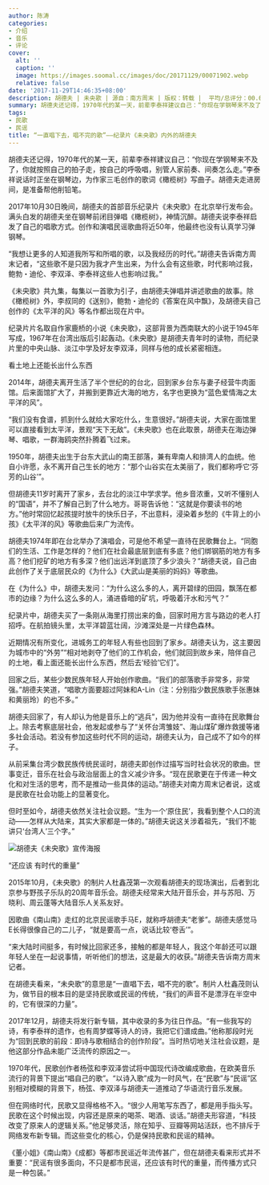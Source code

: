 ```yaml
---
author: 陈涛
categories:
- 介绍
- 音乐
- 评论
cover:
  alt: ''
  caption: ''
  image: https://images.soomal.cc/images/doc/20171129/00071902.webp
  relative: false
date: '2017-11-29T14:46:35+08:00'
description: 胡德夫 | 未央歌 | 源自：南方周末 | 版权：转载 |  平均/总评分：00.00/0
summary: 胡德夫还记得，1970年代的某一天，前辈李泰祥建议自己：“你现在学钢琴来不及了，你就按照自己的拍子走，按自己的呼吸唱，别管人家前奏、间奏怎么走。”李泰祥说话时正坐在钢琴边，为作家三毛创作的歌词《橄榄树》写曲子。胡德夫走进房间，是准备帮他削铅笔……
tags:
- 民歌
- 民谣
title: “一直唱下去，唱不完的歌”――纪录片《未央歌》内外的胡德夫
---
```


胡德夫还记得，1970年代的某一天，前辈李泰祥建议自己：“你现在学钢琴来不及了，你就按照自己的拍子走，按自己的呼吸唱，别管人家前奏、间奏怎么走。”李泰祥说话时正坐在钢琴边，为作家三毛创作的歌词《橄榄树》写曲子。胡德夫走进房间，是准备帮他削铅笔。

2017年10月30日晚间，胡德夫的首部音乐纪录片《未央歌》在北京举行发布会。满头白发的胡德夫坐在钢琴前闭目弹唱《橄榄树》，神情沉醉。胡德夫说李泰祥启发了自己的唱歌方式。创作和演唱民谣歌曲将近50年，他最终也没有认真学习弹钢琴。

“我想让更多的人知道我所写和所唱的歌，以及我经历的时代。”胡德夫告诉南方周末记者，“这些歌不是只因为我才产生出来，为什么会有这些歌，时代影响过我，鲍勃・迪伦、李双泽、李泰祥这些人也影响过我。”

《未央歌》共九集，每集以一首歌为引子，由胡德夫弹唱并讲述歌曲的故事。除《橄榄树》外，李叔同的《送别》，鲍勃・迪伦的《答案在风中飘》，及胡德夫自己创作的《太平洋的风》等名作都出现在片中。

纪录片片名取自作家鹿桥的小说《未央歌》，这部背景为西南联大的小说于1945年写成，1967年在台湾出版后引起轰动。《未央歌》是胡德夫青年时的读物，而纪录片里的中央山脉、淡江中学及好友李双泽，同样与他的成长紧密相连。

看土地上还能长出什么东西

2014年，胡德夫离开生活了半个世纪的的台北，回到家乡台东与妻子经营牛肉面馆。后来面馆扩大了，并搬到更靠近大海的地方，名字也更换为“蓝色爱情海之太平洋的风”。

“我们没有食谱，抓到什么就给大家吃什么，生意很好。”胡德夫说，大家在面馆里可以直接看到太平洋，景观“天下无敌”。《未央歌》也在此取景，胡德夫在海边弹琴、唱歌，一群海鸥突然扑腾着飞过来。

1950年，胡德夫出生于台东大武山的南王部落，兼有卑南人和排湾人的血统。他自小许愿，永不离开自己生长的地方：“那个山谷实在太美丽了，我们都称呼它‘芬芳的山谷’”。

但胡德夫11岁时离开了家乡，去台北的淡江中学求学。他乡音浓重，又听不懂别人的“国语”，并不了解自己到了什么地方。哥哥告诉他：“这就是你要读书的地方。”他时常回忆起孩提时放牛的快乐日子，不出意料，浸染着乡愁的《牛背上的小孩》《太平洋的风》等歌曲后来广为流传。

胡德夫1974年即在台北举办了演唱会，可是他不希望一直待在民歌舞台上。“同胞们的生活、工作是怎样的？他们在社会最底层到底有多底？他们绑钢筋的地方有多高？他们挖矿的地方有多深？他们出远洋到底顶了多少浪头？”胡德夫说，自己由此创作了关于底层民众的《为什么》《大武山是美丽的妈妈》等歌曲。

在《为什么》中，胡德夫发问：“为什么这么多的人，离开碧绿的田园，飘荡在都市的边缘？为什么这么多的人，涌进昏暗的矿坑，呼吸着汗水和污气？”

纪录片中，胡德夫买了一条刚从海里打捞出来的鱼，回家时用方言与路边的老人打招呼。在航拍镜头里，太平洋碧蓝壮阔，沙滩深处是一片绿色森林。

近期情况有所变化，进城务工的年轻人有些也回到了家乡。胡德夫认为，这主要因为城市中的“外劳”“相对地剥夺了他们的工作机会，他们就回到故乡来，陪伴自己的土地，看上面还能长出什么东西，然后去‘经验’它们”。

回家之后，某些少数民族年轻人开始创作歌曲。“我们的部落歌手非常多，非常强。”胡德夫笑道，“唱歌方面要超过阿妹和A-Lin（注：分别指少数民族歌手张惠妹和黄丽玲）的也不多。”

胡德夫回家了，有人却认为他是音乐上的“逃兵”，因为他并没有一直待在民歌舞台上。除去考察底层社会，他发起或参与了“关怀台湾雏妓”、海山煤矿爆炸救援等诸多社会活动。若没有参加这些时代不同的运动，胡德夫认为，自己成不了如今的样子。

从前采集台湾少数民族传统民谣时，胡德夫即创作过描写当时社会状况的歌曲。世事变迁，音乐在社会与政治层面上的含义减少许多。“现在民歌更在于传递一种文化和对生活的思考，而不是推动一些具体的运动。”胡德夫对南方周末记者说，这或是民歌在社会功能上的显著变化。

但时至如今，胡德夫依然关注社会议题。“生为一个‘原住民’，我看到整个人口的流动――怎样从大陆来，其实大家都是一体的。”胡德夫说这关涉着祖先，“我们不能讲只‘台湾人’三个字。”

![胡德夫《未央歌》宣传海报](https://images.soomal.cc/images/doc/20171129/00071901.webp)





“还应该 有时代的重量”

2015年10月，《未央歌》的制片人杜鑫茂第一次观看胡德夫的现场演出，后者到北京参与野孩子乐队的20周年音乐会。胡德夫经常来大陆开音乐会，并与苏阳、万晓利、周云蓬等大陆音乐人关系友好。

因歌曲《南山南》走红的北京民谣歌手马E，就称呼胡德夫“老爹”。胡德夫感觉马E长得很像自己的二儿子，“就是要高一点，说话比较‘卷舌’”。

“来大陆时间挺多，有时候比回家还多，接触的都是年轻人，我这个年龄还可以跟年轻人坐在一起说事情，听听他们的想法，这是最大的收获。”胡德夫告诉南方周末记者。

在胡德夫看来，“未央歌”的意思是“一直唱下去，唱不完的歌”。制片人杜鑫茂则认为，做节目的根本目的是坚持民歌或民谣的传统，“我们的声音不是漂浮在半空中的，它有很深的力量”。

2017年12月，胡德夫将发行新专辑，其中收录的多为往日作品。“有一些我写的诗，有李泰祥的遗作，也有周梦蝶等诗人的诗，我把它们谱成曲。”他称那段时光为“回到民歌的前段：即诗与歌相结合的创作阶段”。当时热切地关注社会议题，是他这部分作品未能广泛流传的原因之一。

1970年代，民歌创作者杨弦和李双泽尝试将中国现代诗改编成歌曲，在欧美音乐流行的背景下提出“唱自己的歌”。“以诗入歌”成为一时风气，在“民歌”与“民谣”区别相对模糊的背景下，杨弦、李双泽与胡德夫一道推动了华语流行音乐发展。

但在网络时代，民歌又显得格格不入。“很少人用笔写东西了，都是用手指头写。民歌在这个时候出现，内容还是原来的喝茶、喝酒、谈话。”胡德夫形容道，“科技改变了原来人的逻辑关系。”他足够灵活，除在知乎、豆瓣等网站活跃，也不排斥于网络发布新专辑。而这些变化的核心，仍是保持民歌和民谣的精神。

《董小姐》《南山南》《成都》等都市民谣近年流传甚广，但在胡德夫看来形式并不重要：“民谣有很多面向，不只是都市民谣，还应该有时代的重量，而传播方式只是一种包装。”